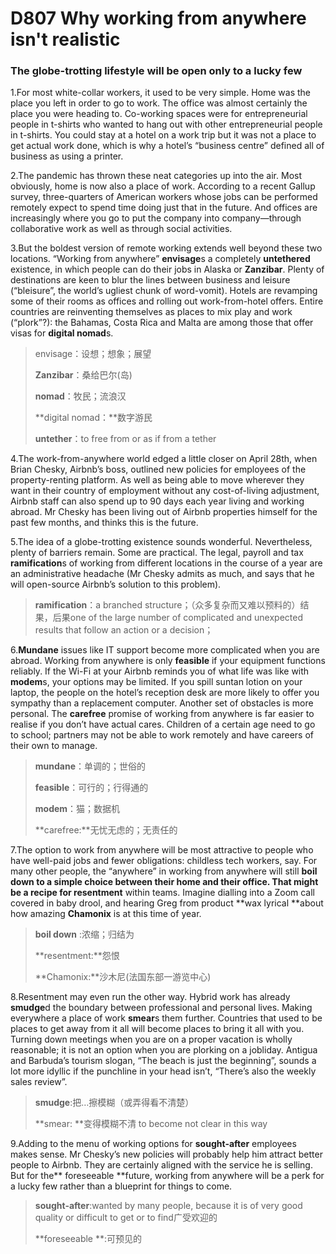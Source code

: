 # D807 Why working from anywhere isn't realistic
### **The globe-trotting lifestyle will be open only to a lucky few**
1.For most white-collar workers, it used to be very simple. Home was the place you left in order to go to work. The office was almost certainly the place you were heading to. Co-working spaces were for entrepreneurial people in t-shirts who wanted to hang out with other entrepreneurial people in t-shirts. You could stay at a hotel on a work trip but it was not a place to get actual work done, which is why a hotel’s “business centre” defined all of business as using a printer.

2.The pandemic has thrown these neat categories up into the air. Most obviously, home is now also a place of work. According to a recent Gallup survey, three-quarters of American workers whose jobs can be performed remotely expect to spend time doing just that in the future. And offices are increasingly where you go to put the company into company—through collaborative work as well as through social activities.

3.But the boldest version of remote working extends well beyond these two locations. “Working from anywhere” **envisage**s a completely **untethered** existence, in which people can do their jobs in Alaska or **Zanzibar**. Plenty of destinations are keen to blur the lines between business and leisure (“bleisure”, the world’s ugliest chunk of word-vomit). Hotels are revamping some of their rooms as offices and rolling out work-from-hotel offers. Entire countries are reinventing themselves as places to mix play and work (“plork”?): the Bahamas, Costa Rica and Malta are among those that offer visas for **digital nomad**s.

> envisage：设想；想象；展望
 > 
> **Zanzibar**：桑给巴尔(岛)
 > 
> **nomad**：牧民；流浪汉
 > 
> **digital nomad：**数字游民
 > 
> **untether**：to free from or as if from a tether
 > 

4.The work-from-anywhere world edged a little closer on April 28th, when Brian Chesky, Airbnb’s boss, outlined new policies for employees of the property-renting platform. As well as being able to move wherever they want in their country of employment without any cost-of-living adjustment, Airbnb staff can also spend up to 90 days each year living and working abroad. Mr Chesky has been living out of Airbnb properties himself for the past few months, and thinks this is the future.

5.The idea of a globe-trotting existence sounds wonderful. Nevertheless, plenty of barriers remain. Some are practical. The legal, payroll and tax **ramification**s of working from different locations in the course of a year are an administrative headache (Mr Chesky admits as much, and says that he will open-source Airbnb’s solution to this problem).

> **ramification**：a branched structure；（众多复杂而又难以预料的）结果，后果one of the large number of complicated and unexpected results that follow an action or a decision；
 > 

6.**Mundane** issues like IT support become more complicated when you are abroad. Working from anywhere is only **feasible** if your equipment functions reliably. If the Wi-Fi at your Airbnb reminds you of what life was like with **modem**s, your options may be limited. If you spill suntan lotion on your laptop, the people on the hotel’s reception desk are more likely to offer you sympathy than a replacement computer.
Another set of obstacles is more personal. The **carefree** promise of working from anywhere is far easier to realise if you don’t have actual cares. Children of a certain age need to go to school; partners may not be able to work remotely and have careers of their own to manage.

> **mundane**：单调的；世俗的
 > 
> **feasible**：可行的；行得通的
 > 
> **modem**：猫；数据机
 > 
> **carefree:**无忧无虑的；无责任的
 > 

7.The option to work from anywhere will be most attractive to people who have well-paid jobs and fewer obligations: childless tech workers, say. For many other people, the “anywhere” in working from anywhere will still **boil down **to a simple choice between their home and their office. That might be a recipe for** resentment** within teams. Imagine dialling into a Zoom call covered in baby drool, and hearing Greg from product **wax lyrical **about how amazing **Chamonix** is at this time of year.

> **boil down** :浓缩；归结为
 > 
> **resentment:**怨恨
 > 
> **Chamonix:**沙木尼(法国东部一游览中心)
 > 

8.Resentment may even run the other way. Hybrid work has already **smudge**d the boundary between professional and personal lives. Making everywhere a place of work **smear**s them further. Countries that used to be places to get away from it all will become places to bring it all with you. Turning down meetings when you are on a proper vacation is wholly reasonable; it is not an option when you are plorking on a jobliday. Antigua and Barbuda’s tourism slogan, “The beach is just the beginning”, sounds a lot more idyllic if the punchline in your head isn’t, “There’s also the weekly sales review”.

> **smudge**:把…擦模糊（或弄得看不清楚）
 > 
> **smear: **变得模糊不清 to become not clear in this way
 > 

9.Adding to the menu of working options for **sought-after** employees makes sense. Mr Chesky’s new policies will probably help him attract better people to Airbnb. They are certainly aligned with the service he is selling. But for the** foreseeable **future, working from anywhere will be a perk for a lucky few rather than a blueprint for things to come.

> **sought-after**:wanted by many people, because it is of very good quality or difficult to get or to find广受欢迎的
 > 
> **foreseeable **:可预见的
 > 

